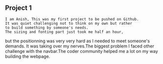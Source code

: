 
## Project 1

    I am Anish, This was my first project to be pushed on Github.
    It was quiet challenging not to think on my own but rather 
    to build something by someone's needs.
    The sizing and fonting part just took me half an hour, 
 but the positionning was very very hard as I needed to meet someone's demands.
 It was taking over my nerves.The biggest problem I faced other challenge with
 the navbar.The coder community helped me a lot on my way building the webpage.

